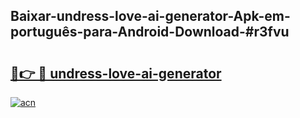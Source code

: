 ## Baixar-undress-love-ai-generator-Apk-em-português​-para-Android-Download-#r3fvu

# <h2><a href="https://ainizakaria.my?title=undress-love-ai-generator&ref=20M">🔗👉 🔴 undress-love-ai-generator</a></h2>

[![acn](https://github.com/user-attachments/assets/0f9c940e-d8b0-45ae-aac7-cd30a18b3e1c)](https://ainizakaria.my?title=undress-love-ai-generator&ref=20M)

